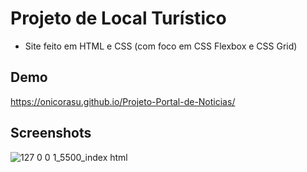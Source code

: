 
# Projeto de Local Turístico
- Site feito em HTML e CSS (com foco em CSS Flexbox e CSS Grid)


## Demo

https://onicorasu.github.io/Projeto-Portal-de-Noticias/


## Screenshots

![127 0 0 1_5500_index html](https://github.com/user-attachments/assets/fc26efb0-dd1c-4582-92c9-f6c82703b82d)
